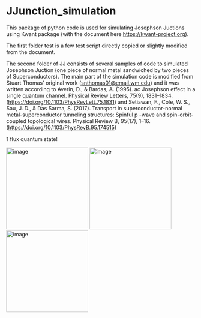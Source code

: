 # JJunction_simulation
This package of python code is used for simulating Josephson Juctions using Kwant package (with the document here https://kwant-project.org). 

The first folder test is a few test script directly copied or slightly modified from the document. 

The second folder of JJ consists of several samples of code to simulated Josephson Juction (one piece of normal metal sandwiched by two pieces of Superconductors). The main part of the simulation code is modified from Stuart Thomas' original work (snthomas01@email.wm.edu) and it was written according to Averin, D., & Bardas, A. (1995). ac Josephson effect in a single quantum channel. Physical Review Letters, 75(9), 1831–1834. (https://doi.org/10.1103/PhysRevLett.75.1831) and Setiawan, F., Cole, W. S., Sau, J. D., & Das Sarma, S. (2017). Transport in superconductor-normal metal-superconductor tunneling structures: Spinful p -wave and spin-orbit-coupled topological wires. Physical Review B, 95(17), 1–16. (https://doi.org/10.1103/PhysRevB.95.174515)

1 flux quantum state!

<img width="218" alt="image" src="https://user-images.githubusercontent.com/72799310/227816253-feebdea4-04c1-45cb-bd5b-1ad8d5d67ce8.png">
<img width="218" alt="image" src="https://user-images.githubusercontent.com/72799310/227816271-473966a4-84d9-4783-b606-5dbf734b70f5.png">
<img width="218" alt="image" src="https://user-images.githubusercontent.com/72799310/227816291-2241a71b-ddc8-4967-93ca-0ea00728a3ac.png">

